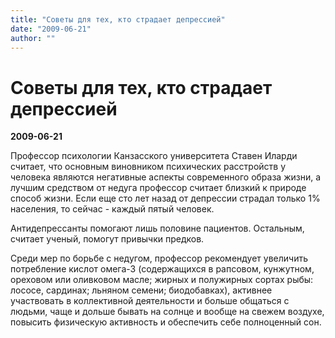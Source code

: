 ```yaml
---
title: "Советы для тех, кто страдает депрессией"
date: "2009-06-21"
author: ""
---
```


# Советы для тех, кто страдает депрессией

**2009-06-21** 

Профессор психологии Канзасского университета Ставен Иларди считает, что основным виновником психических расстройств у человека являются негативные аспекты современного образа жизни, а лучшим средством от недуга профессор считает близкий к природе способ жизни. Если еще сто лет назад от депрессии страдал только 1% населения, то сейчас - каждый пятый человек.

Антидепрессанты помогают лишь половине пациентов. Остальным, считает ученый, помогут привычки предков.

Среди мер по борьбе с недугом, профессор рекомендует увеличить потребление кислот омега-3 (содержащихся в рапсовом, кунжутном, ореховом или оливковом масле; жирных и полужирных сортах рыбы: лососе, сардинах; льняном семени; биодобавках), активнее участвовать в коллективной деятельности и больше общаться с людьми, чаще и дольше бывать на солнце и вообще на свежем воздухе, повысить физическую активность и обеспечить себе полноценный сон.